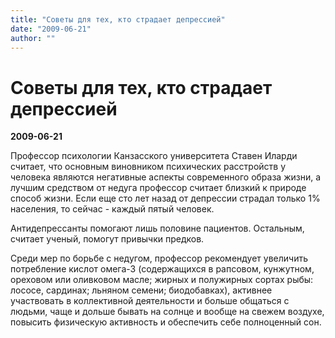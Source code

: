 ```yaml
---
title: "Советы для тех, кто страдает депрессией"
date: "2009-06-21"
author: ""
---
```


# Советы для тех, кто страдает депрессией

**2009-06-21** 

Профессор психологии Канзасского университета Ставен Иларди считает, что основным виновником психических расстройств у человека являются негативные аспекты современного образа жизни, а лучшим средством от недуга профессор считает близкий к природе способ жизни. Если еще сто лет назад от депрессии страдал только 1% населения, то сейчас - каждый пятый человек.

Антидепрессанты помогают лишь половине пациентов. Остальным, считает ученый, помогут привычки предков.

Среди мер по борьбе с недугом, профессор рекомендует увеличить потребление кислот омега-3 (содержащихся в рапсовом, кунжутном, ореховом или оливковом масле; жирных и полужирных сортах рыбы: лососе, сардинах; льняном семени; биодобавках), активнее участвовать в коллективной деятельности и больше общаться с людьми, чаще и дольше бывать на солнце и вообще на свежем воздухе, повысить физическую активность и обеспечить себе полноценный сон.